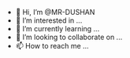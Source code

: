 - 👋 Hi, I’m @MR-DUSHAN
- 👀 I’m interested in ...
- 🌱 I’m currently learning ...
- 💞️ I’m looking to collaborate on ...
- 📫 How to reach me ...

<!---
MR-DUSHAN/MR-DUSHAN is a ✨ special ✨ repository because its `README.md` (this file) appears on your GitHub profile.
You can click the Preview link to take a look at your changes.
--->
